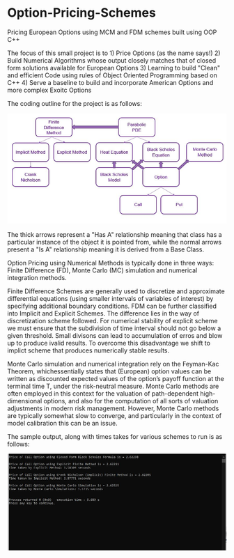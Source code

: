 # Option-Pricing-Schemes
Pricing European Options using MCM and FDM schemes built using OOP C++ 

The focus of this small project is to 
    1) Price Options (as the name says!)
    2) Build Numerical Algorithms whose output closely matches that of closed form solutions available for European Options
    3) Learning to build "Clean" and efficient Code using rules of Object Oriented Programming based on C++
    4) Serve a baseline to build and incorporate American Options and more complex Exoitc Options
    
The coding outline for the project is as follows:

![alt text](https://github.com/hobbsquant/Option-Pricing-Schemes/blob/main/Process%20Flow.JPG)

The thick arrows represent a "Has A" relationship meaning that class has a particular instance of the object it is pointed from, while the normal arrows present a "Is A" relationship meaning it is derived from a Base Class. 

Option Pricing using Numerical Methods is typically done in three ways: Finite Difference (FD), Monte Carlo (MC) simulation and numerical integration methods.

Finite Difference Schemes are generally used to discretize and approximate differential equations (using smaller intervals of variables of interest) by specifying 
additional boundary conditions. FDM can be further classified into Implicit and Explicit Schemes. The difference lies in the way of discretization scheme followed. 
For numerical stability of explicit scheme we must ensure that the subdivision of time interval should not go below a given threshold. Small divisons can lead to
accumulation of erros and blow up to produce ivalid results. To overcome this disadvantage we shift to implict scheme that produces numerically stable results. 

Monte Carlo simulation and numerical integration rely on the Feyman-Kac Theorem, whichessentially states that (European) option values can be written as 
discounted expected values of the option’s payoff function at the terminal time T, under the risk-neutral measure. Monte Carlo methods are often employed 
in this context for the valuation of path-dependent high-dimensional options, and also for the computation of all sorts of valuation adjustments in modern 
risk management. However, Monte Carlo methods are typically somewhat slow to converge, and particularly in the context of model calibration this can be an issue.

The sample output, along with times takes for various schemes to run is as follows:

![alt text](https://github.com/hobbsquant/Option-Pricing-Schemes/blob/main/Output.JPG)
